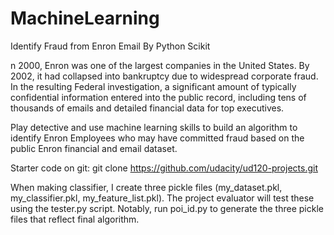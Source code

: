 # MachineLearning
Identify Fraud from Enron Email By Python Scikit

n 2000, Enron was one of the largest companies in the United States. By 2002, it had collapsed into bankruptcy due to widespread corporate fraud. In the resulting Federal investigation, a significant amount of typically confidential information entered into the public record, including tens of thousands of emails and detailed financial data for top executives.

Play detective and use machine learning skills to build an algorithm to identify Enron Employees who may have committed fraud based on the public Enron financial and email dataset.

Starter code on git: git clone https://github.com/udacity/ud120-projects.git

When making classifier, I create three pickle files (my_dataset.pkl, my_classifier.pkl, my_feature_list.pkl). The project evaluator will test these using the tester.py script. Notably, run poi_id.py to generate the three pickle files that reflect final algorithm.